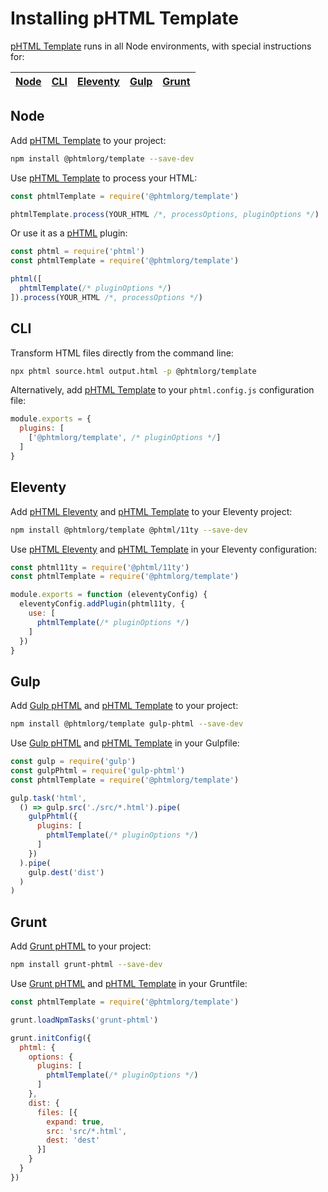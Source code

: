 # Installing pHTML Template

[pHTML Template] runs in all Node environments, with special instructions for:

| [Node](#node) | [CLI](#phtml-cli) | [Eleventy](#eleventy) | [Gulp](#gulp) | [Grunt](#grunt) |
| --- | --- | --- | --- | --- |

## Node

Add [pHTML Template] to your project:

```bash
npm install @phtmlorg/template --save-dev
```

Use [pHTML Template] to process your HTML:

```js
const phtmlTemplate = require('@phtmlorg/template')

phtmlTemplate.process(YOUR_HTML /*, processOptions, pluginOptions */)
```

Or use it as a [pHTML] plugin:

```js
const phtml = require('phtml')
const phtmlTemplate = require('@phtmlorg/template')

phtml([
  phtmlTemplate(/* pluginOptions */)
]).process(YOUR_HTML /*, processOptions */)
```

## CLI

Transform HTML files directly from the command line:

```bash
npx phtml source.html output.html -p @phtmlorg/template
```

Alternatively, add [pHTML Template] to your `phtml.config.js` configuration file:

```js
module.exports = {
  plugins: [
    ['@phtmlorg/template', /* pluginOptions */]
  ]
}
```

## Eleventy

Add [pHTML Eleventy] and [pHTML Template] to your Eleventy project:

```sh
npm install @phtmlorg/template @phtml/11ty --save-dev
```

Use [pHTML Eleventy] and [pHTML Template] in your Eleventy configuration:

```js
const phtml11ty = require('@phtml/11ty')
const phtmlTemplate = require('@phtmlorg/template')

module.exports = function (eleventyConfig) {
  eleventyConfig.addPlugin(phtml11ty, {
    use: [
      phtmlTemplate(/* pluginOptions */)
    ]
  })
}
```

## Gulp

Add [Gulp pHTML] and [pHTML Template] to your project:

```bash
npm install @phtmlorg/template gulp-phtml --save-dev
```

Use [Gulp pHTML] and [pHTML Template] in your Gulpfile:

```js
const gulp = require('gulp')
const gulpPhtml = require('gulp-phtml')
const phtmlTemplate = require('@phtmlorg/template')

gulp.task('html',
  () => gulp.src('./src/*.html').pipe(
    gulpPhtml({
      plugins: [
        phtmlTemplate(/* pluginOptions */)
      ]
    })
  ).pipe(
    gulp.dest('dist')
  )
)
```

## Grunt

Add [Grunt pHTML] to your project:

```bash
npm install grunt-phtml --save-dev
```

Use [Grunt pHTML] and [pHTML Template] in your Gruntfile:

```js
const phtmlTemplate = require('@phtmlorg/template')

grunt.loadNpmTasks('grunt-phtml')

grunt.initConfig({
  phtml: {
    options: {
      plugins: [
        phtmlTemplate(/* pluginOptions */)
      ]
    },
    dist: {
      files: [{
        expand: true,
        src: 'src/*.html',
        dest: 'dest'
      }]
    }
  }
})
```

[Gulp pHTML]: https://github.com/phtmlorg/gulp-phtml
[Grunt pHTML]: https://github.com/phtmlorg/grunt-phtml
[pHTML]: https://github.com/phtmlorg/phtml
[pHTML Eleventy]: https://github.com/phtmlorg/phtml-11ty
[pHTML Template]: https://github.com/phtmlorg/phtml-template
